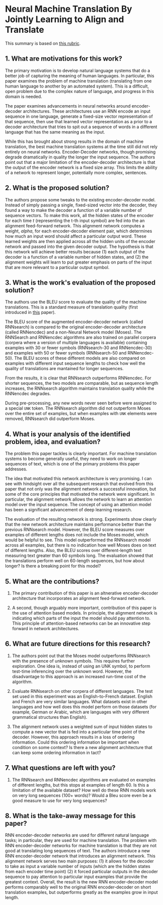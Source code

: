 # Neural Machine Translation By Jointly Learning to Align and Translate

This summary is based on [this rubric](https://cseweb.ucsd.edu/~wgg/CSE210/howtoread.html).

## 1. What are motivations for this work?

The primary motivation is to develop natural language systems that do a better
job of capturing the meaning of human languages. In particular, this paper
examines the problem of machine translation (translating from one human language
to another by an automated system). This is a difficult, open problem due to the
complex nature of language, and progress in this domain is needed.

The paper examines advancements in neural networks around encoder-decoder
architectures. These architectures use an RNN encode an input sequence in one
language, generate a fixed-size vector representation of that sequence, then use
that learned vector representation as a prior to a decoder architecture that
tries to spit out a sequence of words in a different language that has the same
meaning as the input.

While this has brought about strong results in the domain of machine translation,
the best machine translation systems at the time still did not rely entirely
on neural networks. Encoder-Decoder networks, though promising degrade dramatically
in quality the longer the input sequence. The authors point out that a major
limitation of the encoder-decoder architecture is that the output of the encoder
network is a fixed size array. This limits the ability of a network to represent
longer, potentially more complex, sentences.

## 2. What is the proposed solution?

The authors propose some tweaks to the existing encoder-decoder model. Instead
of simply passing a single, fixed-sized vector into the decoder, they found
a way to make the decoder a function of a variable number of sequence vectors.
To make this work, all the hidden states of the encoder for each time _t_
(representing the t-th input symbol) are fed into the an alignment feed-forward
network. This alignment network computes a weight, _alpha_, for each encoder-decoder
element pair, which determines how much an input word should affect a particular
output word. These learned weights are then applied across all the hidden units
of the encoder network and passed into the given decoder output. The hypothesis
is that this network will achieve better results because (1) each output of the
decoder is a function of a variable number of hidden states, and (2) the
alignment weights will learn to put greater emphasis on parts of the input
that are more relevant to a particular output symbol.

## 3. What is the work's evaluation of the proposed solution?

The authors use the BLEU score to evaluate the quality of the machine
translations. This is a standard measure of translation quality (first
introduced in [this](https://www.aclweb.org/anthology/P02-1040.pdf) paper).

The BLEU score of the augmented encoder-decoder network (called RNNsearch)
is compared to the original encoder-decoder architecture (called RNNencdec) and
a non-Neural Network model (Moses). The RNNSearch and RNNencdec algorithms are
also trained on parallel corpera (corpera where a version of multiple
languages is available) containing examples with 30 or fewer symbols
(RNNsearch-30 and RNNencdec-30) and examples with 50 or fewer symbols
(RNNsearch-50 and RNNencdec-50). The BLEU scores of these different models
are also compared on examples with different input sequence lengths to check
how well the quality of translations are mantained for longer sequences.

From the results, it is clear that RNNsearch outperforms RNNencdec. For
shorter sequences, the two models are comparable, but as sequence length
increases, the RNNsearch algorithm maintains translation quality while the
RNNencdec degrades.

During pre-processing, any new words never seen before were assigned to a
special `UNK` token. The RNNsearch algorithm did not outperform Moses over the
entire set of examples, but when examples with `UNK` elements were removed,
RNNsearch did outperform Moses.

## 4. What is your analysis of the identified problem, idea, and evaluation?

The problem this paper tackles is clearly important. For machine translation
systems to become generally useful, they need to work on longer sequences of
text, which is one of the primary problems this paper addresses.

The idea that motivated this network architecture is very promising. I can see
with hindsight over all the subsequent research that evolved from this paper
that not only was the alignment network a successful innovation, but some of
the core principles that motivated the network were significant. In particular,
the alignment network allows the network to learn an attention model over the
input sequence. The concept of using an attention model has been a significant
advancement of deep learning research.

The evaluation of the resulting network is strong. Experiments show clearly
that the new network architecture maintains performance better than the previous
RNNsearch model. However, the BLEU score measures over examples of different
lengths does not include the Moses model, which would be helpful to see. This
model outperformed the RNNsearch model across all examples, but there is no
indication how well Moses does on text of different lengths. Also, the BLEU
scores over different-length text measuring text greater than 60 symbols long.
The evaluation showed that the translations perform well on 60-length sequences,
but how about longer? Is there a breaking point for this model?

## 5. What are the contributions?

1. The primary contribution of this paper is an altnerative encoder-decoder
architecture that incorporates an alignment feed-forward network.

2. A second, though arguably more important, contribution of this paper is the
use of attention based models. In principle, the alignment network is indicating
which parts of the input the model should pay attention to. This principle
of attention-based networks can be an innovative step forward in network
architectures.

## 6. What are future directions for this research?

1. The authors point out that the Moses model outperforms RNNsearch with the
presence of unknown symbols. This requires further exploration. One idea is,
instead of using an UNK symbol, to perform test-time inferencing over the
unknown word. However, the disadvantage to this approach is an increased
run-time cost of the algorithm.

2. Evaluate RNNsearch on other corpera of different languages. The test set
used in this experiment was an English-to-French dataset. English and French
are very similar languages. What datasets exist in other languages and how well
does this model perform on those datasets (for example, German or Arabic, which
are languages with very different grammatical structures than English).

3. The alignment network uses a weighted sum of input hidden states to compute
a new vector that is fed into a particular time point of the decoder. However,
this approach results in a loss of ordering information. Could this ordering
information be important when condition on some context? Is there a new
alignment architecture that can keep some ordering information in tact?

## 7. What questions are left with you?

1. The RNNsearch and RNNencdec algorithms are evaluated on examples of
different lengths, but this stops at examples of length 60. Is this a limitation
of the available dataset? How well do these RNN models work on very long
sequences (100+ words)? Would a Bleu score even be a good measure to use for
very long sequences?

## 8. What is the take-away message for this paper?

RNN encoder-decoder networks are used for different natural language tasks;
in particular, they are used for machine translation. The problem with RNN
encoder-decoder networks for machine translation is that they are not good
at translating long sequences of text. The authors introduce a new RNN
encoder-decoder network that introduces an alignment network. This alignment
network serves two main purposes: (1) it allows for the decoder to take as
input a variable number of inputs (which are the hidden states from each
encoder time point) (2) it forced particular outputs in the decoder sequence
to pay attention to particular input examples that provide the greatest
context. Overall, the result is the new RNN encoder-decoder model performs
comparably well to the original RNN encoder-decoder on short translation
examples, but outperforms greatly as the examples grow in input length.
